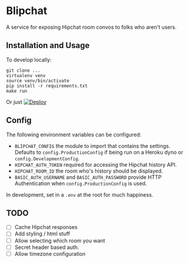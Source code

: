# Blipchat

A service for exposing Hipchat room convos to folks who aren't users.

## Installation and Usage

To develop locally:

    git clone ...
    virtualenv venv
    source venv/bin/activate
    pip install -r requirements.txt
    make run

Or just [![Deploy](https://www.herokucdn.com/deploy/button.png)](https://heroku.com/deploy?template=https://github.com/johnboxall/blipchat)

## Config

The following environment variables can be configured:

* `BLIPCHAT_CONFIG` the module to import that contains the settings. Defaults to
  `config.ProductionConfig` if being run on a Heroku dyno or `config.DevelopmentConfig`.
* `HIPCHAT_AUTH_TOKEN` required for accessing the Hipchat history API.
* `HIPCHAT_ROOM_ID` the room who's history should be displayed.
* `BASIC_AUTH_USERNAME` and `BASIC_AUTH_PASSWORD` provide HTTP Authentication
  when `config.ProductionConfig` is used.

In development, set in a `.env` at the root for much happiness.

## TODO

- [ ] Cache Hipchat responses
- [ ] Add styling / html stuff
- [ ] Allow selecting which room you want
- [ ] Secret header based auth.
- [ ] Allow timezone configuration